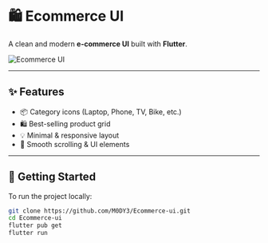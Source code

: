 # 🛍️ Ecommerce UI

A clean and modern **e-commerce UI** built with **Flutter**.

![Ecommerce UI](https://encrypted-tbn0.gstatic.com/images?q=tbn:ANd9GcTO9H1-8qFnFHjkDzjE3whMmuCbMjEf2kNWYw&s)

---

## ✨ Features

- 📦 Category icons (Laptop, Phone, TV, Bike, etc.)
- 🛍️ Best-selling product grid
- 💡 Minimal & responsive layout
- 📱 Smooth scrolling & UI elements

---

## 🚀 Getting Started

To run the project locally:

```bash
git clone https://github.com/M0DY3/Ecommerce-ui.git
cd Ecommerce-ui
flutter pub get
flutter run
